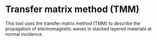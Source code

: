 # Transfer matrix method (TMM)

This tool uses the transfer matrix method (TMM) to describe the propagation of electromagnetic waves in stacked layered materials at normal incidence.
